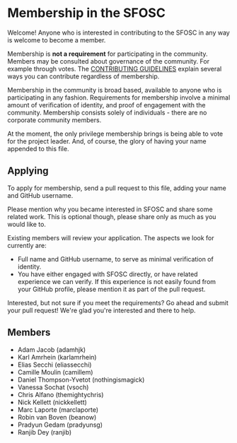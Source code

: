 # Membership in the SFOSC

Welcome! Anyone who is interested in contributing to the SFOSC in any way is welcome
to become a member.

Membership is **not a requirement** for participating in the community.
Members may be consulted about governance of the community. For example through votes.
The [CONTRIBUTING GUIDELINES](https://github.com/sfosc/sfosc/blob/master/CONTRIBUTING.md)
explain several ways you can contribute regardless of membership.

Membership in the community is broad based, available to anyone who is
participating in any fashion. Requirements for membership involve a minimal
amount of verification of identity, and proof of engagement with the community.
Membership consists solely of individuals - there are no corporate community
members.

At the moment, the only privilege membership brings is being able
to vote for the project leader. And, of course, the glory of having your name appended
to this file.

## Applying

To apply for membership, send a pull request to this file, adding your name and
GitHub username.

Please mention why you became interested in SFOSC and share some related work.
This is optional though, please share only as much as you would like to.

Existing members will review your application.
The aspects we look for currently are:
- Full name and GitHub username, to serve as minimal verification of identity.
- You have either engaged with SFOSC directly, or have related experience we can verify.
  If this experience is not easily found from your GitHub profile, please mention it
  as part of the pull request.

Interested, but not sure if you meet the requirements?
Go ahead and submit your pull request! We're glad you're interested and there to help.

## Members

* Adam Jacob (adamhjk)
* Karl Amrhein (karlamrhein)
* Elias Secchi (eliassecchi)
* Camille Moulin (camillem)
* Daniel Thompson-Yvetot (nothingismagick)
* Vanessa Sochat (vsoch)
* Chris Alfano (themightychris)
* Nick Kellett (nickkellett)
* Marc Laporte (marclaporte)
* Robin van Boven (beanow)
* Pradyun Gedam (pradyunsg)
* Ranjib Dey (ranjib)
